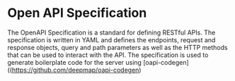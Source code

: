 # Open API Specification

The OpenAPI Specification is a standard for defining RESTful APIs. The specification is written in YAML and defines the endpoints, request and response objects, query and path parameters as well as the HTTP methods that can be used to interact with the API. The specification is used to generate boilerplate code for the server using [oapi-codegen]((https://github.com/deepmap/oapi-codegen)
